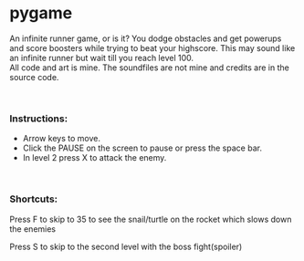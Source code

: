 # pygame
An infinite runner game, or is it?
You dodge obstacles and get powerups and score boosters while trying to beat your highscore. This may sound like an infinite runner but wait till you reach level 100.
<br>
All code and art is mine. The soundfiles are not mine and credits are in the source code. 

<br>

### Instructions:
- Arrow keys to move.
- Click the PAUSE on the screen to pause or press the space bar.
- In level 2 press X to attack the enemy.

<br>

### Shortcuts:

Press F to skip to 35 to see the snail/turtle on the rocket which slows down the enemies

Press S to skip to the second level with the boss fight(spoiler)
